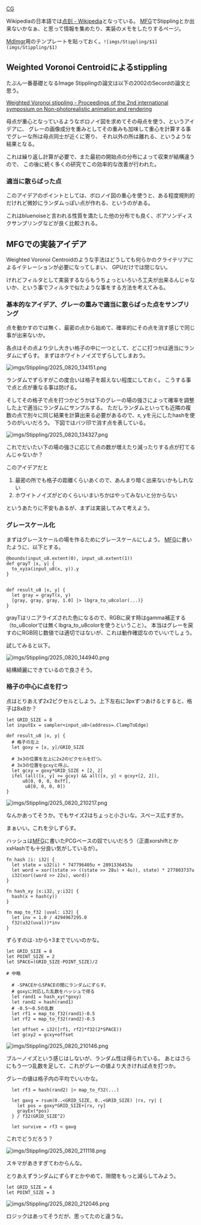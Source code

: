 [CG](CG)

Wikipediaの日本語では[点刻 - Wikipedia](https://ja.wikipedia.org/wiki/%E7%82%B9%E5%88%BB)となっている。
[MFG](MFG)でStipplingとか出来ないかなぁ、と思って情報を集めたり、実装のメモをしたりするページ。

[MdImgr](MdImgr)用のテンプレートを貼っておく。`![imgs/Stippling/$1](imgs/Stippling/$1)`

## Weighted Voronoi Centroidによるstippling

たぶん一番基礎となるImage Stipplingの論文は以下の2002のSecordの論文と思う。

[Weighted Voronoi stippling - Proceedings of the 2nd international symposium on Non-photorealistic animation and rendering](https://dl.acm.org/doi/abs/10.1145/508530.508537)

母点が重心となっているようなボロノイ図を求めてその母点を使う、というアイデアに、
グレーの画像成分を重みとしてその重みも加味して重心を計算する事でグレーな所は母点同士が近くに寄り、
それ以外の所は離れる、というような結果となる。

これは繰り返し計算が必要で、また最初の開始点の分布によって収束が結構違うので、
この後に続く多くの研究でこの効率的な改善が行われた。

### 適当に散らばった点

このアイデアのポイントとしては、ボロノイ図の重心を使うと、ある程度規則的だけれど微妙にランダムっぽい点が作れる、というのがある。

これはbluenoiseと言われる性質を満たした他の分布でも良く、ポアソンディスクサンプリングなどが良く比較される。

## MFGでの実装アイデア

Weighted Voronoi Centroidのような手法はどうしても何らかのクライテリアによるイテレーションが必要になってしまい、
GPUだけでは閉じない。

けれどフィルタとして実装するならもうちょっといろいろ工夫が出来るんじゃないか、という事でフィルタで似たような事をする方法を考えてみる。

### 基本的なアイデア、グレーの重みで適当に散らばった点をサンプリング

点を動かすのでは無く、最密の点から始めて、確率的にその点を消す感じで同じ事が出来ないか。

各点はその点より少し大きい格子の中に一つとして、どこに打つかは適当にランダムにずらす。
まずはホワイトノイズでずらしてしまおう。

![imgs/Stippling/2025_0820_134151.png](imgs/Stippling/2025_0820_134151.png)

ランダムでずらすがこの度合いは格子を超えない程度にしておく。
こうする事で点と点が重なる事は防げる。

そしてその格子で点を打つかどうかは下のグレーの場の強さによって確率を調整した上で適当にランダムにサンプルする。
ただしランダムといっても近隣の複数の点で別々に同じ結果を計算出来る必要があるので、x, yを元にしたhashを使うのがいいだろう。
下図ではバツ印で消す点を表している。

![imgs/Stippling/2025_0820_134327.png](imgs/Stippling/2025_0820_134327.png)

これでだいたい下の場の強さに応じて点の数が増えたり減ったりする点が打てるんじゃないか？

このアイデアだと

1. 最密の所でも格子の距離くらいあくので、あんまり暗く出来ないかもしれない
2. ホワイトノイズがどのくらいいまいちかはやってみないと分からない

というあたりに不安もあるが、まずは実装してみて考えよう。

### グレースケール化

まずはグレースケールの場を作るためにグレースケールにしよう。
[MFG](MFG)に書いたように、以下とする。

```
@bounds(input_u8.extent(0), input_u8.extent(1))
def grayT |x, y| {
  to_xyza(input_u8(x, y)).y
}


def result_u8 |x, y| {
  let gray = grayT(x, y)
  [gray, gray, gray, 1.0] |> lbgra_to_u8color(...)}
}
```

grayTはリニアライズされた色になるので、RGBに戻す時はgamma補正する（to_u8colorでは無くlbgra_to_u8colorを使うということ）。
本当はグレーを戻すのにRGB同じ数値では適切ではないが、これは動作確認なのでいいでしょう。

試してみると以下。

![imgs/Stippling/2025_0820_144940.png](imgs/Stippling/2025_0820_144940.png)

結構綺麗にできているので良さそう。

### 格子の中心に点を打つ

点はとりあえず2x2ピクセルとしよう。上下左右に3pxずつあけるとすると、格子は8x8か？

```
let GRID_SIZE = 8
let inputEx = sampler<input_u8>(address=.ClampToEdge)

def result_u8 |x, y| {
  # 格子の左上
  let goxy = [x, y]/GRID_SIZE

  # 3x3の位置を左上に2x2のピクセルを打つ。
  # 3x3の位置をgcxyと呼ぶ。
  let gcxy = goxy*GRID_SIZE + [2, 2]
  ifel (all([x, y] >= gcxy) && all([x, y] < gcxy+[2, 2]),
      u8[0, 0, 0, 0xff],
       u8[0, 0, 0, 0])
}
```

![imgs/Stippling/2025_0820_210217.png](imgs/Stippling/2025_0820_210217.png)

なんかあってそうか。でもサイズ2はちょっと小さいな。スペース広すぎか。

まぁいい。これを少しずらす。

ハッシュは[MFG](MFG)に書いたPCGベースの奴でいいだろう（正直xorshiftとかxxHashでも十分良い気がしているが）。

```
fn hash |i: i32| {
  let state = u32(i) * 747796405u + 2891336453u
  let word = xor((state >> ((state >> 28u) + 4u)), state) * 277803737u
  i32(xor((word >> 22u), word))
}

fn hash_xy |x:i32, y:i32| {
  hash(x + hash(y))
}

fn map_to_f32 |uval: i32| {
  let inv = 1.0 / 4294967295.0
  f32(u32(uval))*inv
}
```

ずらすのは`-3`から+3まででいいのかな。

```
let GRID_SIZE = 8
let POINT_SIZE = 2
let SPACE=(GRID_SIZE-POINT_SIZE)/2

# 中略

  # -SPACEからSPACEの間にランダムにずらす。
  # goxyに対応した乱数をハッシュで得る
  let rand1 = hash_xy(*goxy)
  let rand2 = hash(rand1)
  # -0.5〜0.5の乱数
  let rf1 = map_to_f32(rand1)-0.5
  let rf2 = map_to_f32(rand2)-0.5

  let offset = i32([rf1, rf2]*f32(2*SPACE))
  let gcxy2 = gcxy+offset
```

![imgs/Stippling/2025_0820_210146.png](imgs/Stippling/2025_0820_210146.png)

ブルーノイズという感じはしないが、ランダム性は得られている。
あとはさらにもう一つ乱数を足して、これがグレーの値より大きければ点を打つか。

グレーの値は格子内の平均でいいかな。


```
  let rf3 = hash(rand2) |> map_to_f32(...)

  let gavg = rsum(0..<GRID_SIZE, 0..<GRID_SIZE) |rx, ry| {
    let pos = goxy*GRID_SIZE+[rx, ry]
    grayEx(*pos)
  } / f32(GRID_SIZE^2)

  let survive = rf3 < gavg  
```

これでどうだろう？

![imgs/Stippling/2025_0820_211118.png](imgs/Stippling/2025_0820_211118.png)

スキマがあきすぎてわからんな。

とりあえずランダムにずらすとかやめて、隙間をもっと減らしてみよう。

```
let GRID_SIZE = 4
let POINT_SIZE = 3
```

![imgs/Stippling/2025_0820_212046.png](imgs/Stippling/2025_0820_212046.png)

ロジックはあってそうだが、思ってたのと違うな。

